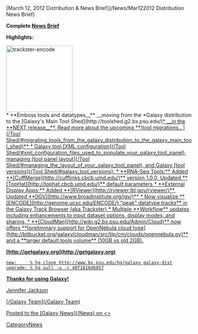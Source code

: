 <div class='newsItemHeader'>[March 12, 2012 Distribution & News Brief](/News/Mar122012 Distribution News Brief)</div>


**Complete [News Brief](/DevNewsBriefs/2012_03_12)**

**Highlights:**
<div class='right'><a href='/Learn/Visualization/'><img src='/Images/NewsGraphics/2012_03_12_trackster-encode.png' alt='trackster-encode' width="180px" /></a></div>
* **</u>Emboss tools and datatypes__** __moving from the *Galaxy distribution to the [Galaxy's Main Tool Shed](http://toolshed.g2.bx.psu.edu/)<u>* __in the **NEXT release__**. Read more about the upcoming **[tool migrations...](/Tool Shed/#migrating_tools_from_the_galaxy_distribution_to_the_galaxy_main_tool_shed)**
* Galaxy tool [XML configuration](/Tool Shed/#xml_configuration_files_used_to_populate_your_galaxy_tool_panel), managing [tool panel layout](/Tool Shed/#managing_the_layout_of_your_galaxy_tool_panel), and Galaxy [tool versions](/Tool Shed/#galaxy_tool_versions).
* **RNA-Seq Tools:** Added **[CuffMerge](http://cufflinks.cbcb.umd.edu/)** version 1.0.0, Updated **[TopHat](http://tophat.cbcb.umd.edu/)** default parameters
* **External Display Apps:** Added **[RViewer](http://rviewer.lbl.gov/rviewer/)**, Updated **[IGV](http://www.broadinstitute.org/igv/)**
* Now visualize **[ENCODE](http://genome.ucsc.edu/ENCODE/) "peak" datatype tracks** in the Galaxy Track Browser (aka Trackster)
* Multiple **Workflow** updates including enhancements to input dataset options, display modes, and sharing.
* **[CloudMan](http://wiki.g2.bx.psu.edu/Admin/Cloud)** now offers **[preliminary support for OpenNebula cloud type](http://bitbucket.org/galaxy/cloudman/src/tip/cm/clouds/opennebula.py)** and a **larger default tools volume** (10GB vs old 2GB).

**[http://getgalaxy.org](http://getgalaxy.org)**
```
new:     % hg clone http://www.bx.psu.edu/hg/galaxy galaxy-dist
upgrade: % hg pull -u -r 40f1816d6857
```



**Thanks for using Galaxy!**

[Jennifer Jackson](/JenniferJackson)

[/Galaxy Team](/Galaxy Team)

<div class='newsItemFooter'>Posted to the [Galaxy News](/News) on <<Date(2012-03-12T20:52:29Z)>></div>

CategoryNews
